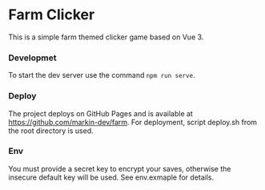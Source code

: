 # Farm Clicker

This is a simple farm themed clicker game based on Vue 3.

### Developmet
To start the dev server use the command `npm run serve`.

### Deploy
The project deploys on GitHub Pages and is available at https://github.com/markin-dev/farm.
For deployment, script deploy.sh from the root directory is used. 

### Env
You must provide a secret key to encrypt your saves, otherwise the insecure default key will be
used. See env.exmaple for details.
